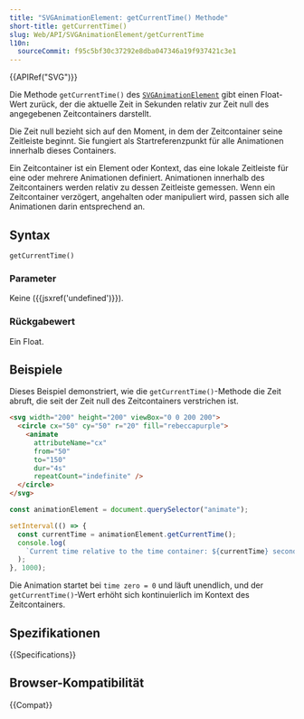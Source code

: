 ```yaml
---
title: "SVGAnimationElement: getCurrentTime() Methode"
short-title: getCurrentTime()
slug: Web/API/SVGAnimationElement/getCurrentTime
l10n:
  sourceCommit: f95c5bf30c37292e8dba047346a19f937421c3e1
---
```


{{APIRef("SVG")}}

Die Methode `getCurrentTime()` des [`SVGAnimationElement`](/de/docs/Web/API/SVGAnimationElement) gibt einen Float-Wert zurück, der die aktuelle Zeit in Sekunden relativ zur Zeit null des angegebenen Zeitcontainers darstellt.

Die Zeit null bezieht sich auf den Moment, in dem der Zeitcontainer seine Zeitleiste beginnt. Sie fungiert als Startreferenzpunkt für alle Animationen innerhalb dieses Containers.

Ein Zeitcontainer ist ein Element oder Kontext, das eine lokale Zeitleiste für eine oder mehrere Animationen definiert. Animationen innerhalb des Zeitcontainers werden relativ zu dessen Zeitleiste gemessen. Wenn ein Zeitcontainer verzögert, angehalten oder manipuliert wird, passen sich alle Animationen darin entsprechend an.

## Syntax

```js-nolint
getCurrentTime()
```

### Parameter

Keine ({{jsxref('undefined')}}).

### Rückgabewert

Ein Float.

## Beispiele

Dieses Beispiel demonstriert, wie die `getCurrentTime()`-Methode die Zeit abruft, die seit der Zeit null des Zeitcontainers verstrichen ist.

```html
<svg width="200" height="200" viewBox="0 0 200 200">
  <circle cx="50" cy="50" r="20" fill="rebeccapurple">
    <animate
      attributeName="cx"
      from="50"
      to="150"
      dur="4s"
      repeatCount="indefinite" />
  </circle>
</svg>
```

```js
const animationElement = document.querySelector("animate");

setInterval(() => {
  const currentTime = animationElement.getCurrentTime();
  console.log(
    `Current time relative to the time container: ${currentTime} seconds`,
  );
}, 1000);
```

Die Animation startet bei `time zero = 0` und läuft unendlich, und der `getCurrentTime()`-Wert erhöht sich kontinuierlich im Kontext des Zeitcontainers.

## Spezifikationen

{{Specifications}}

## Browser-Kompatibilität

{{Compat}}
